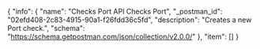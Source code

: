 {
  "info": {
    "name": "Checks Port API Checks Port",
    "_postman_id": "02efd408-2c83-4915-90a1-f26fdd36c5fd",
    "description": "Creates a new Port check.",
    "schema": "https://schema.getpostman.com/json/collection/v2.0.0/"
  },
  "item": []
}
